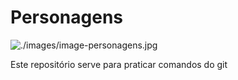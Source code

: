 # Personagens

![./images/image-personagens.jpg](PERSONAGENS)

Este repositório serve para praticar comandos do git
